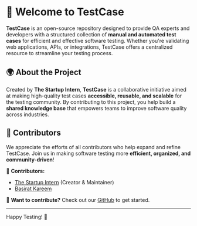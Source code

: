 # 🚀 Welcome to TestCase  

**TestCase** is an open-source repository designed to provide QA experts and developers with a structured collection of **manual and automated test cases** for efficient and effective software testing. Whether you're validating web applications, APIs, or integrations, TestCase offers a centralized resource to streamline your testing process.  

## 🌍 About the Project  
Created by **The Startup Intern**, **TestCase** is a collaborative initiative aimed at making high-quality test cases **accessible, reusable, and scalable** for the testing community. By contributing to this project, you help build a **shared knowledge base** that empowers teams to improve software quality across industries.  

## 🤝 Contributors  
We appreciate the efforts of all contributors who help expand and refine TestCase. Join us in making software testing more **efficient, organized, and community-driven**!  


👥 **Contributors:**  
- [The Startup Intern](https://github.com/TheStartupIntern) (Creator & Maintainer)  
- [Basirat Kareem](https://github.com/basiratkareem)  

📢 **Want to contribute?** Check out our [GitHub](https://github.com/TheStartupIntern/TestCase) to get started.  

---
  
Happy Testing! 🚀  

